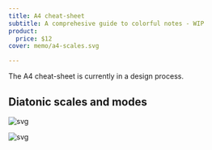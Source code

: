 ```yaml
---
title: A4 cheat-sheet
subtitle: A comprehesive guide to colorful notes - WIP
product:
  price: $12
cover: memo/a4-scales.svg

---
```


The A4 cheat-sheet is currently in a design process.

## Diatonic scales and modes

<draw-scales />
<svg-save svg="diatonic"/>

![svg](/media/memo/a4-scales.svg)

![svg](/media/memo/a4-circle.svg)